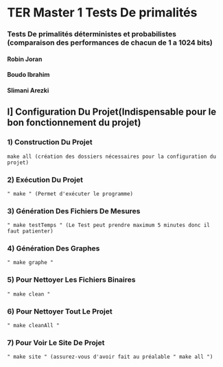 # TER Master 1 Tests De primalités

### Tests De primalités déterministes et probabilistes (comparaison des performances de chacun de 1 a 1024 bits)

#### Robin Joran

#### Boudo Ibrahim

#### Slimani Arezki

## I] Configuration Du Projet(Indispensable pour le bon fonctionnement du projet)

### 1) Construction Du Projet

    make all (création des dossiers nécessaires pour la configuration du projet)

### 2) Exécution Du Projet

    " make " (Permet d'exécuter le programme)

### 3) Génération Des Fichiers De Mesures

    " make testTemps " (Le Test peut prendre maximum 5 minutes donc il faut patienter)

### 4) Génération Des Graphes

    " make graphe "

### 5) Pour Nettoyer Les Fichiers Binaires

    " make clean "

### 6) Pour Nettoyer Tout Le Projet

    " make cleanAll "

### 7) Pour Voir Le Site De Projet

    " make site " (assurez-vous d'avoir fait au préalable " make all ")